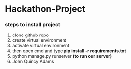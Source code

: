 # Hackathon-Project

### steps to install project <br>
1. clone github repo
2. create virtual environment 
3. activate virtual environment 
4. then open cmd and type **pip install -r requirements.txt**
5. python manage.py runserver **(to run our server)**
6. John Quincy Adams
